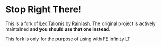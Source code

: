 # Stop Right There!

This is a fork of [Lex Talionis by Rainlash](https://gitlab.com/rainlash/lt-maker). The original project is actively maintained **and you should use that one instead**.

This fork is only for the purpose of using with [FE Infinity LT](https://github.com/i-am-neon/fe-infinity-lt)